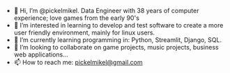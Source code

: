 - 👋 Hi, I’m @pickelmikel. Data Engineer with 38 years of computer experience; love games from the early 90's 
- 👀 I’m interested in learning to develop and test software to create a more user friendly environment, mainly for linux users.
- 🌱 I’m currently learning programming in: Python, Streamlit, Django, SQL.
- 💞️ I’m looking to collaborate on game projects, music projects, business web applications...
- 📫 How to reach me: pickelmikel@gmail.com


<!---
pickelmikel/pickelmikel is a ✨ special ✨ repository because its `README.md` (this file) appears on your GitHub profile.
You can click the Preview link to take a look at your changes.
--->
